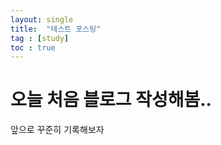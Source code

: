 ```yaml
---
layout: single
title:  "테스트 포스팅"
tag : [study]
toc : true
---
```


# 오늘 처음 블로그 작성해봄..

앞으로 꾸준히 기록해보자

